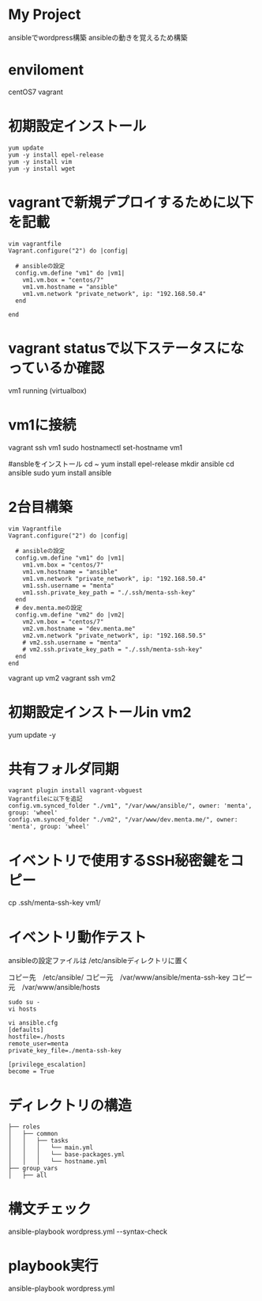 # My Project
ansibleでwordpress構築
ansibleの動きを覚えるため構築

# enviloment
centOS7
vagrant

# 初期設定インストール
```
yum update
yum -y install epel-release
yum -y install vim
yum -y install wget
```

# vagrantで新規デプロイするために以下を記載

```
vim vagrantfile
Vagrant.configure("2") do |config|

  # ansibleの設定
  config.vm.define "vm1" do |vm1|
    vm1.vm.box = "centos/7"
    vm1.vm.hostname = "ansible"
    vm1.vm.network "private_network", ip: "192.168.50.4"
  end

end
```

# vagrant statusで以下ステータスになっているか確認
vm1                       running (virtualbox)

# vm1に接続
vagrant ssh vm1
sudo hostnamectl set-hostname vm1

#ansbleをインストール
cd ~
yum install epel-release
mkdir ansible
cd ansible
sudo yum install ansible

# 2台目構築
```
vim Vagrantfile
Vagrant.configure("2") do |config|

  # ansibleの設定
  config.vm.define "vm1" do |vm1|
    vm1.vm.box = "centos/7"
    vm1.vm.hostname = "ansible"
    vm1.vm.network "private_network", ip: "192.168.50.4"
    vm1.ssh.username = "menta"
    vm1.ssh.private_key_path = "./.ssh/menta-ssh-key"
  end
  # dev.menta.meの設定
  config.vm.define "vm2" do |vm2|
    vm2.vm.box = "centos/7"
    vm2.vm.hostname = "dev.menta.me"
    vm2.vm.network "private_network", ip: "192.168.50.5"
    # vm2.ssh.username = "menta"
    # vm2.ssh.private_key_path = "./.ssh/menta-ssh-key"
  end
end

```
vagrant up vm2
vagrant ssh vm2

# 初期設定インストールin vm2
yum update -y

# 共有フォルダ同期
```
vagrant plugin install vagrant-vbguest
Vagrantfileに以下を追記
config.vm.synced_folder "./vm1", "/var/www/ansible/", owner: 'menta', group: 'wheel'
config.vm.synced_folder "./vm2", "/var/www/dev.menta.me/", owner: 'menta', group: 'wheel'
```
# イベントリで使用するSSH秘密鍵をコピー
cp .ssh/menta-ssh-key vm1/

# イベントリ動作テスト

ansibleの設定ファイルは
/etc/ansibleディレクトリに置く


コピー先　/etc/ansible/
コピー元　/var/www/ansible/menta-ssh-key
コピー元　/var/www/ansible/hosts

```
sudo su -
vi hosts

vi ansible.cfg
[defaults]
hostfile=./hosts
remote_user=menta
private_key_file=./menta-ssh-key

[privilege_escalation]
become = True
```

# ディレクトリの構造
```
├── roles
│   ├── common
│   │   ├── tasks
│   │   │   └── main.yml
│   │   │   └── base-packages.yml
│   │   │   └── hostname.yml
├── group_vars
│   ├── all
```

# 構文チェック
ansible-playbook wordpress.yml --syntax-check

# playbook実行
ansible-playbook wordpress.yml